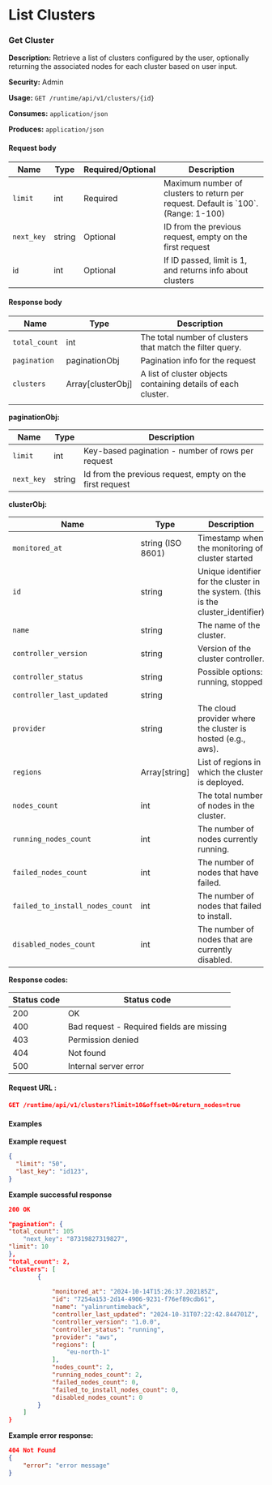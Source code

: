 # List Clusters

### Get Cluster <a href="#hca43983mpiv" id="hca43983mpiv"></a>

**Description:** Retrieve a list of clusters configured by the user, optionally returning the associated nodes for each cluster based on user input.

**Security:** Admin

**Usage:** `GET /runtime/api/v1/clusters/{id}`

**Consumes:** `application/json`

**Produces:** `application/json`

#### Request body <a href="#d928slqmiyka" id="d928slqmiyka"></a>

| Name       | Type   | Required/Optional | Description                                                                          |
| ---------- | ------ | ----------------- | ------------------------------------------------------------------------------------ |
| `limit`    | int    | Required          | Maximum number of clusters to return per request. Default is \`100\`. (Range: 1-100) |
| `next_key` | string | Optional          | ID from the previous request, empty on the first request                             |
| i`d`       | int    | Optional          | If ID passed, limit is 1, and returns info about clusters                            |

#### Response body <a href="#id-52825iys1ugq" id="id-52825iys1ugq"></a>

| Name          | Type               | Description                                                   |
| ------------- | ------------------ | ------------------------------------------------------------- |
| `total_count` | int                | The total number of clusters that match the filter query.     |
| `pagination`  | paginationObj      | Pagination info for the request                               |
| `clusters`    | Array\[clusterObj] | A list of cluster objects containing details of each cluster. |
|               |                    |                                                               |

**paginationObj:**

| Name       | Type   | Description                                              |
| ---------- | ------ | -------------------------------------------------------- |
| `limit`    | int    | Key-based pagination - number of rows per request        |
| `next_key` | string | Id from the previous request, empty on the first request |

**clusterObj:**

| Name                            | Type              | Description                                                                        |
| ------------------------------- | ----------------- | ---------------------------------------------------------------------------------- |
| `monitored_at`                  | string (ISO 8601) | Timestamp when the monitoring of cluster started                                   |
| `id`                            | string            | Unique identifier for the cluster in the system. (this is the cluster\_identifier) |
| `name`                          | string            | The name of the cluster.                                                           |
| `controller_version`            | string            | Version of the cluster controller.                                                 |
| `controller_status`             | string            | Possible options: running, stopped                                                 |
| `controller_last_updated`       | string            |                                                                                    |
| `provider`                      | string            | The cloud provider where the cluster is hosted (e.g., aws).                        |
| `regions`                       | Array\[string]    | List of regions in which the cluster is deployed.                                  |
| `nodes_count`                   | int               | The total number of nodes in the cluster.                                          |
| `running_nodes_count`           | int               | The number of nodes currently running.                                             |
| `failed_nodes_count`            | int               | The number of nodes that have failed.                                              |
| `failed_to_install_nodes_count` | int               | The number of nodes that failed to install.                                        |
| `disabled_nodes_count`          | int               | The number of nodes that are currently disabled.                                   |

**Response codes:**

| Status code | Status code                               |
| ----------- | ----------------------------------------- |
| 200         | OK                                        |
| 400         | Bad request - Required fields are missing |
| 403         | Permission denied                         |
| 404         | Not found                                 |
| 500         | Internal server error                     |

#### Request URL : <a href="#id-2a69rfaw96qy" id="id-2a69rfaw96qy"></a>

```json
GET /runtime/api/v1/clusters?limit=10&offset=0&return_nodes=true
```

#### Examples <a href="#a9zq3fyw3mh7" id="a9zq3fyw3mh7"></a>

**Example request**

```json
{
  "limit": "50",
  "last_key": "id123",
}
```

**Example successful response**

```json
200 OK

"pagination": {
"total_count": 105
	"next_key": "87319827319827",
"limit": 10
},
"total_count": 2,
"clusters": [
        {
            
            "monitored_at": "2024-10-14T15:26:37.202185Z",
            "id": "7254a153-2d14-4906-9231-f76ef89cdb61",
            "name": "yalinruntimeback",
            "controller_last_updated": "2024-10-31T07:22:42.844701Z",
            "controller_version": "1.0.0",
            "controller_status": "running",
            "provider": "aws",
            "regions": [
                "eu-north-1"
            ],
            "nodes_count": 2,
            "running_nodes_count": 2,
            "failed_nodes_count": 0,
            "failed_to_install_nodes_count": 0,
            "disabled_nodes_count": 0
        }
    ]
}
```

**Example error response:**

```json
404 Not Found
{
    "error": "error message"
}
```
